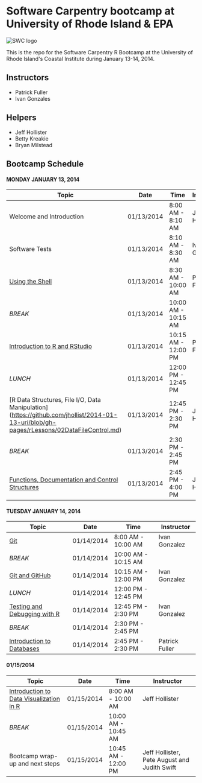 Software Carpentry bootcamp at University of Rhode Island &amp; EPA
===================================================================

![SWC logo](http://software-carpentry.org/img/software-carpentry-banner.png)

This is the repo for the Software Carpentry R Bootcamp at the University of Rhode Island's Coastal Institute during January 13-14, 2014.

## Instructors
 - Patrick Fuller
 - Ivan Gonzales
 
## Helpers
 - Jeff Hollister
 - Betty Kreakie
 - Bryan Milstead

## Bootcamp Schedule

#### MONDAY JANUARY 13, 2014

| Topic | Date | Time | Instructor |
| ----- | ---- | ---- | ---------- |
| Welcome and Introduction | 01/13/2014 | 8:00 AM - 8:10 AM | Jeff Hollister |
| Software Tests | 01/13/2014 | 8:10 AM - 8:30 AM | Ivan Gonzalez |
| [Using the Shell](#) |  01/13/2014 | 8:30 AM - 10:00 AM | Patrick Fuller |
| _BREAK_ | 01/13/2014 | 10:00 AM - 10:15 AM | |
| [Introduction to R and RStudio](https://github.com/jhollist/2014-01-13-uri/blob/gh-pages/rLessons/01Intro.md)| 01/13/2014 | 10:15 AM - 12:00 PM | Patrick Fuller |
| _LUNCH_ | 01/13/2014 | 12:00 PM - 12:45 PM | |
| [R Data Structures, File I/O, Data Manipulation] (https://github.com/jhollist/2014-01-13-uri/blob/gh-pages/rLessons/02DataFileControl.md) | 01/13/2014 | 12:45 PM - 2:30 PM | Jeff Hollister |
| _BREAK_ | 01/13/2014 | 2:30 PM - 2:45 PM | |
| [Functions, Documentation and Control Structures](https://github.com/jhollist/2014-01-13-uri/blob/gh-pages/rLessons/03Functions.md)| 01/13/2014 | 2:45 PM - 4:00 PM | Jeff Hollister |

#### TUESDAY JANUARY 14, 2014

| Topic | Date | Time | Instructor |
| ----- | ---- | ---- | ---------- |
| [Git](#) |  01/14/2014 | 8:00 AM - 10:00 AM | Ivan Gonzalez |
| _BREAK_ | 01/14/2014 | 10:00 AM - 10:15 AM | |
| [Git and GitHub](#) |  01/14/2014 | 10:15 AM - 12:00 PM | Ivan Gonzalez |
| _LUNCH_ |01/14/2014 | 12:00 PM - 12:45 PM | |
| [Testing and Debugging with R](#) | 01/14/2014 | 12:45 PM - 2:30 PM | Ivan Gonzalez |
| _BREAK_ | 01/14/2014 | 2:30 PM - 2:45 PM | |
| [Introduction to Databases](#) | 01/14/2014 | 2:45 PM - 2:30 PM | Patrick Fuller |

#### 01/15/2014

| Topic | Date | Time | Instructor |
| ----- | ---- | ---- | ---------- |
| [Introduction to Data Visualization in R](https://github.com/jhollist/2014-01-13-uri/blob/gh-pages/rLessons/04DataViz.md)| 01/15/2014 | 8:00 AM - 10:00 AM | Jeff Hollister |
| _BREAK_ | 01/15/2014 | 10:00 AM - 10:45 AM | |
| Bootcamp wrap-up and next steps | 01/15/2014 |10:45 AM - 12:00 PM | Jeff Hollister, Pete August and Judith Swift |